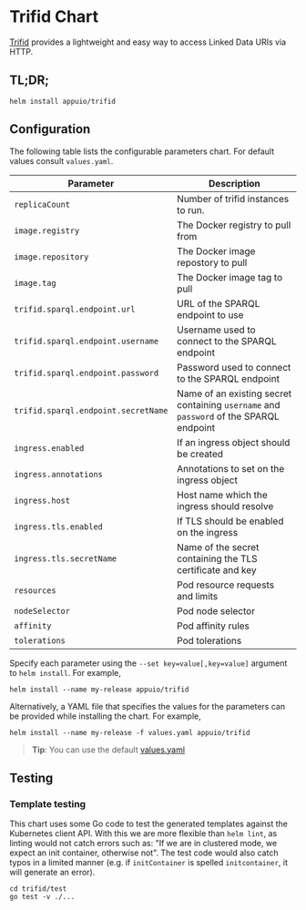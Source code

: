 # Trifid Chart

[Trifid](https://github.com/zazuko/trifid) provides a lightweight and easy way to access Linked Data URIs via HTTP.

## TL;DR;

```console
helm install appuio/trifid
```

## Configuration

The following table lists the configurable parameters chart. For default values consult `values.yaml`.

| Parameter                                    | Description |
| ---                                          | --- |
| `replicaCount`                               | Number of trifid instances to run. |
| `image.registry`                             | The Docker registry to pull from |
| `image.repository`                           | The Docker image repostory to pull |
| `image.tag`                                  | The Docker image tag to pull |
| `trifid.sparql.endpoint.url`                 | URL of the SPARQL endpoint to use |
| `trifid.sparql.endpoint.username`            | Username used to connect to the SPARQL endpoint |
| `trifid.sparql.endpoint.password`            | Password used to connect to the SPARQL endpoint |
| `trifid.sparql.endpoint.secretName`          | Name of an existing secret containing `username` and `password` of the SPARQL endpoint |
| `ingress.enabled`                            | If an ingress object should be created |
| `ingress.annotations`                        | Annotations to set on the ingress object |
| `ingress.host`                               | Host name which the ingress should resolve |
| `ingress.tls.enabled`                        | If TLS should be enabled on the ingress |
| `ingress.tls.secretName`                     | Name of the secret containing the TLS certificate and key |
| `resources`                                  | Pod resource requests and limits |
| `nodeSelector`                               | Pod node selector |
| `affinity`                                   | Pod affinity rules |
| `tolerations`                                | Pod tolerations |

Specify each parameter using the `--set key=value[,key=value]` argument to `helm install`. For example,

```console
helm install --name my-release appuio/trifid
```

Alternatively, a YAML file that specifies the values for the parameters can be provided while installing the chart. For example,

```console
helm install --name my-release -f values.yaml appuio/trifid
```

> **Tip**: You can use the default [values.yaml](values.yaml)


## Testing

### Template testing

This chart uses some Go code to test the generated templates against the
Kubernetes client API. With this we are more flexible than `helm lint`, as
linting would not catch errors such as: "If we are in clustered mode, we expect
an init container, otherwise not". The test code would also catch typos in a
limited manner (e.g. if `initContainer` is spelled `initcontainer`, it will
generate an error).

```console
cd trifid/test
go test -v ./...
```
